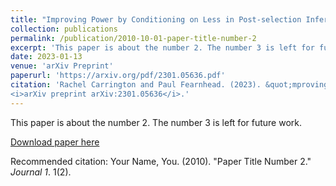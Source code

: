 ```yaml
---
title: "Improving Power by Conditioning on Less in Post-selection Inference for Changepoints"
collection: publications
permalink: /publication/2010-10-01-paper-title-number-2
excerpt: 'This paper is about the number 2. The number 3 is left for future work.'
date: 2023-01-13
venue: 'arXiv Preprint'
paperurl: 'https://arxiv.org/pdf/2301.05636.pdf'
citation: 'Rachel Carrington and Paul Fearnhead. (2023). &quot;mproving Power by Conditioning on Less in Post-selection Inference for Changepoints.&quot; 
<i>arXiv preprint arXiv:2301.05636</i>.'
---
```

This paper is about the number 2. The number 3 is left for future work.

[Download paper here](https://arxiv.org/pdf/2301.05636.pdf)

Recommended citation: Your Name, You. (2010). "Paper Title Number 2." <i>Journal 1</i>. 1(2).